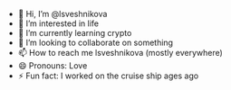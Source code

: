 - 👋 Hi, I’m @lsveshnikova
- 👀 I’m interested in life
- 🌱 I’m currently learning crypto
- 💞️ I’m looking to collaborate on something
- 📫 How to reach me lsveshnikova (mostly everywhere)
- 😄 Pronouns: Love
- ⚡ Fun fact: I worked on the cruise ship ages ago

<!---
lsveshnikova/lsveshnikova is a ✨ special ✨ repository because its `README.md` (this file) appears on your GitHub profile.
You can click the Preview link to take a look at your changes.
--->
